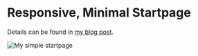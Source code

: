 Responsive, Minimal Startpage
=========

Details can be found in [my blog post](http://www.reslabs.com.au/journal/my-startpage).

![My simple startpage](http://www.reslabs.com.au/images/60.png)

